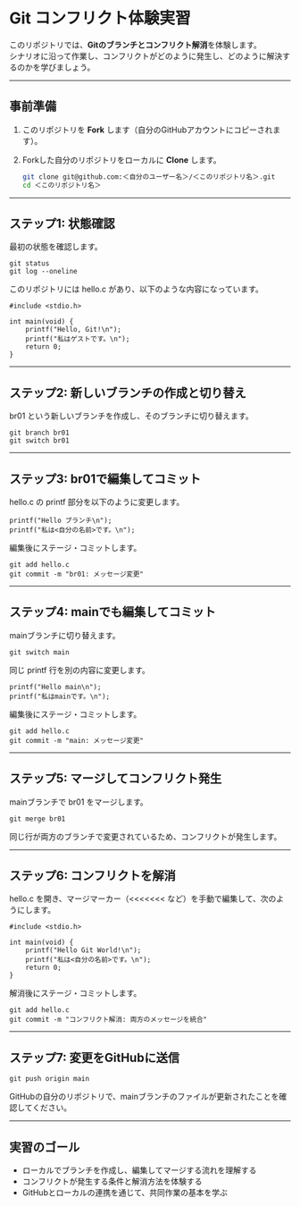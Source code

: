 # Git コンフリクト体験実習

このリポジトリでは、**Gitのブランチとコンフリクト解消**を体験します。  
シナリオに沿って作業し、コンフリクトがどのように発生し、どのように解決するのかを学びましょう。

---

## 事前準備

1. このリポジトリを **Fork** します（自分のGitHubアカウントにコピーされます）。

2. Forkした自分のリポジトリをローカルに **Clone** します。

   ```bash
   git clone git@github.com:＜自分のユーザー名＞/＜このリポジトリ名＞.git
   cd ＜このリポジトリ名＞
   ```




---

## **ステップ1: 状態確認**



最初の状態を確認します。

```
git status
git log --oneline
```

このリポジトリには hello.c があり、以下のような内容になっています。

```
#include <stdio.h>

int main(void) {
    printf("Hello, Git!\n");
    printf("私はゲストです。\n");
    return 0;
}
```



------

## **ステップ2: 新しいブランチの作成と切り替え**



br01 という新しいブランチを作成し、そのブランチに切り替えます。

```
git branch br01
git switch br01
```





------

## **ステップ3: br01で編集してコミット**



hello.c の printf 部分を以下のように変更します。

```
printf("Hello ブランチ\n");
printf("私は<自分の名前>です。\n");
```

編集後にステージ・コミットします。

```
git add hello.c
git commit -m "br01: メッセージ変更"
```



------

## **ステップ4: mainでも編集してコミット**



mainブランチに切り替えます。

```
git switch main
```

同じ printf 行を別の内容に変更します。

```
printf("Hello main\n");
printf("私はmainです。\n");
```

編集後にステージ・コミットします。

```
git add hello.c
git commit -m "main: メッセージ変更"
```



------

## **ステップ5: マージしてコンフリクト発生**



mainブランチで br01 をマージします。

```
git merge br01
```

同じ行が両方のブランチで変更されているため、コンフリクトが発生します。



------

## **ステップ6: コンフリクトを解消**



hello.c を開き、マージマーカー（<<<<<<< など）を手動で編集して、次のようにします。

```
#include <stdio.h>

int main(void) {
    printf("Hello Git World!\n");
    printf("私は<自分の名前>です。\n");
    return 0;
}
```

解消後にステージ・コミットします。

```
git add hello.c
git commit -m "コンフリクト解消: 両方のメッセージを統合"
```



------

## **ステップ7: 変更をGitHubに送信**



```
git push origin main
```

GitHubの自分のリポジトリで、mainブランチのファイルが更新されたことを確認してください。

------

## **実習のゴール**



- ローカルでブランチを作成し、編集してマージする流れを理解する
- コンフリクトが発生する条件と解消方法を体験する
- GitHubとローカルの連携を通じて、共同作業の基本を学ぶ

